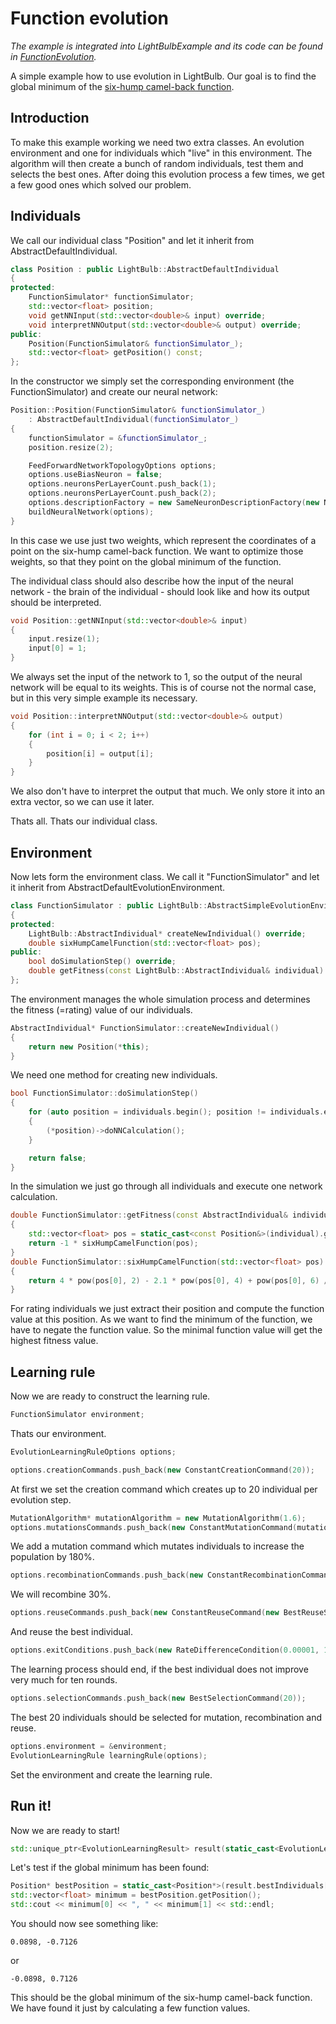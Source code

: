 # Function evolution

*The example is integrated into LightBulbExample and its code can be found in [FunctionEvolution](https://github.com/domin1101/LightBulb/tree/master/example/LightBulbExample/Examples/FunctionEvolution).*

A simple example how to use evolution in LightBulb. Our goal is to find the global minimum of the [six-hump camel-back function](https://www.sfu.ca/~ssurjano/camel6.html).

## Introduction

To make this example working we need two extra classes. An evolution environment and one for individuals which "live" in this environment.
The algorithm will then create a bunch of random individuals, test them and selects the best ones. After doing this evolution process a few times, we get a few good ones which solved our problem.

## Individuals

We call our individual class "Position" and let it inherit from AbstractDefaultIndividual.

```cpp
class Position : public LightBulb::AbstractDefaultIndividual
{
protected:
	FunctionSimulator* functionSimulator;
	std::vector<float> position;
	void getNNInput(std::vector<double>& input) override;
	void interpretNNOutput(std::vector<double>& output) override;
public:	
	Position(FunctionSimulator& functionSimulator_);
	std::vector<float> getPosition() const;
};
```

In the constructor we simply set the corresponding environment (the FunctionSimulator) and create our neural network:

```cpp
Position::Position(FunctionSimulator& functionSimulator_)
	: AbstractDefaultIndividual(functionSimulator_)
{
	functionSimulator = &functionSimulator_;
	position.resize(2);

	FeedForwardNetworkTopologyOptions options;
	options.useBiasNeuron = false;
	options.neuronsPerLayerCount.push_back(1);
	options.neuronsPerLayerCount.push_back(2);
	options.descriptionFactory = new SameNeuronDescriptionFactory(new NeuronDescription(new WeightedSumFunction(), new IdentityFunction()));
	buildNeuralNetwork(options);
}
```

In this case we use just two weights, which represent the coordinates of a point on the six-hump camel-back function. We want to optimize those weights, so that they point on the global minimum of the function.

The individual class should also describe how the input of the neural network - the brain of the individual - should look like and how its output should be interpreted.


```cpp
void Position::getNNInput(std::vector<double>& input)
{
	input.resize(1);
	input[0] = 1;
}
```

We always set the input of the network to 1, so the output of the neural network will be equal to its weights.
This is of course not the normal case, but in this very simple example its necessary.


```cpp
void Position::interpretNNOutput(std::vector<double>& output)
{
	for (int i = 0; i < 2; i++)
	{	
		position[i] = output[i];
	}
}
```

We also don't have to interpret the output that much. We only store it into an extra vector, so we can use it later.

Thats all. Thats our individual class.


## Environment

Now lets form the environment class. We call it "FunctionSimulator" and let it inherit from AbstractDefaultEvolutionEnvironment.

```cpp
class FunctionSimulator : public LightBulb::AbstractSimpleEvolutionEnvironment
{
protected:
	LightBulb::AbstractIndividual* createNewIndividual() override;
    double sixHumpCamelFunction(std::vector<float> pos);
public:
	bool doSimulationStep() override;
	double getFitness(const LightBulb::AbstractIndividual& individual) const override;
};
```

The environment manages the whole simulation process and determines the fitness (=rating) value of our individuals.

```cpp
AbstractIndividual* FunctionSimulator::createNewIndividual()
{
	return new Position(*this);
}
```

We need one method for creating new individuals.

```cpp
bool FunctionSimulator::doSimulationStep()
{
	for (auto position = individuals.begin(); position != individuals.end(); position++)
	{
		(*position)->doNNCalculation();
	}

	return false;
}
```

In the simulation we just go through all individuals and execute one network calculation.

```cpp
double FunctionSimulator::getFitness(const AbstractIndividual& individual) const
{
	std::vector<float> pos = static_cast<const Position&>(individual).getPosition();
	return -1 * sixHumpCamelFunction(pos);
}
double FunctionSimulator::sixHumpCamelFunction(std::vector<float> pos)
{
	return 4 * pow(pos[0], 2) - 2.1 * pow(pos[0], 4) + pow(pos[0], 6) / 3 + pos[0] * pos[1] - 4 * pow(pos[1], 2) + 4 * pow(pos[1], 4);
}
```

For rating individuals we just extract their position and compute the function value at this position.
As we want to find the minimum of the function, we have to negate the function value. So the minimal function value will get the highest fitness value.


## Learning rule

Now we are ready to construct the learning rule.

```cpp
FunctionSimulator environment;
```

Thats our environment.

```cpp
EvolutionLearningRuleOptions options;

options.creationCommands.push_back(new ConstantCreationCommand(20));
````
At first we set the creation command which creates up to 20 individual per evolution step.

```cpp
MutationAlgorithm* mutationAlgorithm = new MutationAlgorithm(1.6);
options.mutationsCommands.push_back(new ConstantMutationCommand(mutationAlgorithm, new StochasticUniversalSamplingSelector(), 1.8));
```

We add a mutation command which mutates individuals to increase the population by 180%. 

```cpp
options.recombinationCommands.push_back(new ConstantRecombinationCommand(new RecombinationAlgorithm(), new StochasticUniversalSamplingSelector(), 0.3));
```

We will recombine 30%.

```cpp
options.reuseCommands.push_back(new ConstantReuseCommand(new BestReuseSelector(), 1));
```

And reuse the best individual.

```cpp
options.exitConditions.push_back(new RateDifferenceCondition(0.00001, 10));
```

The learning process should end, if the best individual does not improve very much for ten rounds.

```cpp
options.selectionCommands.push_back(new BestSelectionCommand(20));
```

The best 20 individuals should be selected for mutation, recombination and reuse.

```cpp
options.environment = &environment;
EvolutionLearningRule learningRule(options);
```
Set the environment and create the learning rule.

## Run it!

Now we are ready to start!
```cpp
std::unique_ptr<EvolutionLearningResult> result(static_cast<EvolutionLearningResult*>(learningRule.start()));
```

Let's test if the global minimum has been found:

```cpp
Position* bestPosition = static_cast<Position*>(result.bestIndividuals[0].get());
std::vector<float> minimum = bestPosition.getPosition();
std::cout << minimum[0] << ", " << minimum[1] << std::endl;
```

You should now see something like:

```
0.0898, -0.7126
```

or

```
-0.0898, 0.7126
```

This should be the global minimum of the six-hump camel-back function. We have found it just by calculating a few function values.


